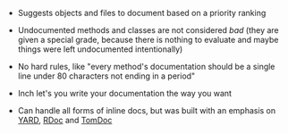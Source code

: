 
* Suggests objects and files to document based on a priority ranking

* Undocumented methods and classes are not considered *bad* (they are given a special grade, because there is nothing to evaluate and maybe things were left undocumented intentionally)

* No hard rules, like "every method's documentation should be a single line under 80 characters not ending in a period"

* Inch let's you write your documentation the way you want

* Can handle all forms of inline docs, but was built with an emphasis on [YARD](http://yardoc.org/), [RDoc](http://rdoc.rubyforge.org/) and [TomDoc](http://tomdoc.org/)

